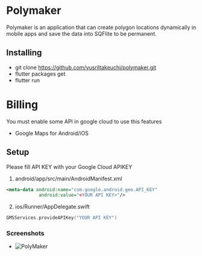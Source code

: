 # Polymaker
Polymaker is an application that can create polygon locations dynamically in mobile apps and save the data into SQFlite to be permanent.

## Installing
- git clone https://github.com/yusriltakeuchi/polymaker.git
- flutter packages get
- flutter run

# Billing
You must enable some API in google cloud to use this features
- Google Maps for Android/iOS

## Setup
Please fill API KEY with your Google Cloud APIKEY
1. android/app/src/main/AndroidManifest.xml
```xml
<meta-data android:name="com.google.android.geo.API_KEY"
            android:value="<YOUR API KEY>"/>
```

2. ios/Runner/AppDelegate.swift
```swift
GMSServices.provideAPIKey("YOUR API KEY")
```

### Screenshots
- ![PolyMaker](https://i.ibb.co/QnztNLw/Whats-App-Image-2020-04-02-at-17-52-36.jpg)
